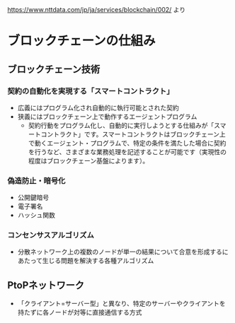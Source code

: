 https://www.nttdata.com/jp/ja/services/blockchain/002/ より

# ブロックチェーンの仕組み

## ブロックチェーン技術
### 契約の自動化を実現する「スマートコントラクト」
- 広義にはプログラム化され自動的に執行可能とされた契約
- 狭義にはブロックチェーン上で動作するエージェントプログラム
  - 契約行動をプログラム化し、自動的に実行しようとする仕組みが「スマートコントラクト」です。スマートコントラクトはブロックチェーン上で動くエージェント・プログラムで、特定の条件を満たした場合に契約を行うなど、さまざまな業務処理を記述することが可能です（実現性の程度はブロックチェーン基盤によります）。
### 偽造防止・暗号化
- 公開鍵暗号
- 電子署名
- ハッシュ関数
### コンセンサスアルゴリズム
- 分散ネットワーク上の複数のノードが単一の結果について合意を形成するにあたって生じる問題を解決する各種アルゴリズム
## PtoPネットワーク
- 「クライアント=サーバー型」と異なり、特定のサーバーやクライアントを持たずに各ノードが対等に直接通信する方式
